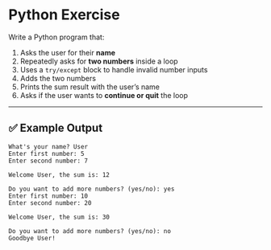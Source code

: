 # Python Exercise

Write a Python program that:

1. Asks the user for their **name**
2. Repeatedly asks for **two numbers** inside a loop
3. Uses a `try/except` block to handle invalid number inputs
4. Adds the two numbers
5. Prints the sum result with the user’s name
6. Asks if the user wants to **continue or quit** the loop

---

## ✅ Example Output

```
What's your name? User
Enter first number: 5
Enter second number: 7

Welcome User, the sum is: 12

Do you want to add more numbers? (yes/no): yes
Enter first number: 10
Enter second number: 20

Welcome User, the sum is: 30

Do you want to add more numbers? (yes/no): no
Goodbye User!
```
